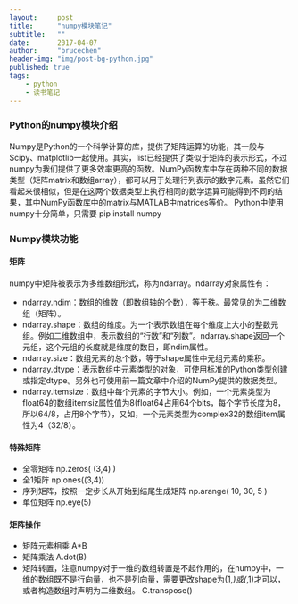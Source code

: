 ```yaml
---
layout:     post
title:      "numpy模块笔记"
subtitle:   ""
date:       2017-04-07
author:     "brucechen"
header-img: "img/post-bg-python.jpg"
published: true
tags:
    - python
    - 读书笔记
---
```


### Python的numpy模块介绍
Numpy是Python的一个科学计算的库，提供了矩阵运算的功能，其一般与Scipy、matplotlib一起使用。其实，list已经提供了类似于矩阵的表示形式，不过numpy为我们提供了更多效率更高的函数。NumPy函数库中存在两种不同的数据类型（矩阵matrix和数组array），都可以用于处理行列表示的数字元素。虽然它们看起来很相似，但是在这两个数据类型上执行相同的数学运算可能得到不同的结果，其中NumPy函数库中的matrix与MATLAB中matrices等价。
Python中使用numpy十分简单，只需要
	pip install numpy

### Numpy模块功能

#### 矩阵
numpy中矩阵被表示为多维数组形式，称为ndarray。ndarray对象属性有：
* ndarray.ndim：数组的维数（即数组轴的个数），等于秩。最常见的为二维数组（矩阵）。
* ndarray.shape：数组的维度。为一个表示数组在每个维度上大小的整数元组。例如二维数组中，表示数组的“行数”和“列数”。ndarray.shape返回一个元组，这个元组的长度就是维度的数目，即ndim属性。
* ndarray.size：数组元素的总个数，等于shape属性中元组元素的乘积。
* ndarray.dtype：表示数组中元素类型的对象，可使用标准的Python类型创建或指定dtype。另外也可使用前一篇文章中介绍的NumPy提供的数据类型。
* ndarray.itemsize：数组中每个元素的字节大小。例如，一个元素类型为float64的数组itemsiz属性值为8(float64占用64个bits，每个字节长度为8，所以64/8，占用8个字节），又如，一个元素类型为complex32的数组item属性为4（32/8）。

#### 特殊矩阵

* 全零矩阵
	np.zeros( (3,4) )
* 全1矩阵
	np.ones((3,4))
* 序列矩阵，按照一定步长从开始到结尾生成矩阵
	np.arange( 10, 30, 5 )
* 单位矩阵
	np.eye(5)

#### 矩阵操作

* 矩阵元素相乘
	A*B
* 矩阵乘法
	A.dot(B)
* 矩阵转置，注意numpy对于一维的数组转置是不起作用的，在numpy中，一维的数组既不是行向量，也不是列向量，需要更改shape为(1,*)或(*,1)才可以，或者构造数组时声明为二维数组。
	C.transpose()


